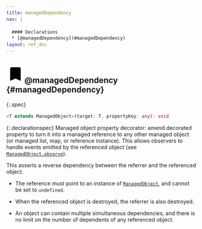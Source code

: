 ```yaml
---
title: managedDependency
nav: |

  #### Declarations
  * [@managedDependency](#managedDependency)
layout: ref_doc
---
```


## ![](/assets/icons/spec-decorator.svg)@managedDependency {#managedDependency}
{:.spec}

```typescript
<T extends ManagedObject>(target: T, propertyKey: any): void
```
{:.declarationspec}
Managed object property decorator: amend decorated property to turn it into a managed reference to any other managed object (or managed list, map, or reference instance). This allows observers to handle events emitted by the referenced object (see [`ManagedObject.observe`](./ManagedObject#ManagedObject:observe)).


This asserts a reverse dependency between the referrer and the referenced object.

- The reference _must_ point to an instance of [`ManagedObject`](./ManagedObject), and cannot be set to `undefined`.

- When the referenced object is destroyed, the referrer is also destroyed.

- An object can contain multiple simultaneous dependencies, and there is no limit on the number of dependents of any referenced object.


